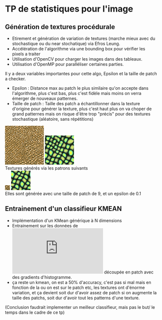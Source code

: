 # TP de statistiques pour l'image

## Génération de textures procédurale

- Etirement et génération de variation de textures (marche mieux avec du stochastique ou du near stochatique) via Efros Leung.
- Accélération de l'algorithme via une bounding box pour vérifier les pixels a traiter
- Utilisation d'OpenCV pour charger les images dans des tableaux.
- Utilisation d'OpenMP pour paralléliser certaines parties.

Il y a deux variables importantes pour cette algo, Epsilon et la taille de patch a checker.
- Epsilon : Distance max au patch le plus similaire qu'on accepte dans l'algorithme, plus c'est bas, plus c'est fidèle mais moins on verra émerger de nouveaux patternes.
- Taille de patch : Taille des patch a échantillonner dans la texture d'origine pour générer la texture, plus c'est haut plus on va choper de grand patternes mais on risque d'être trop "précis"  pour des textures stochastique (aléatoire, sans répétitions)

![MORE GLOWSTONE](./glowstone_128.png) ![MORE CELLS](./cell_128.png) <br>
Textures générés via les patrons suivants <br>
![Glowstone](./glowstone.png) ![Cells](./cell.png) <br>
Elles sont générée avec une taille de patch de 9, et un epsilon de 0.1

## Entrainement d'un classifieur KMEAN

- Implémentation d'un KMean générique à N dimensions
- Entrainement sur les données de ![Brodatz colorée](https://multibandtexture.recherche.usherbrooke.ca/colored%20_brodatz.html) découpée en patch avec des gradients d'histogramme.
- ça reste un kmean, on est a 50% d'accuracy, c'est pas si mal mais en fonction de la ou on est sur le patch etc, les textures ont d'énorme variation, et ça devient soit dur d'avoir assez de patch si on augmente la taille des patchs, soit dur d'avoir tout les patterns d'une texture.

(Conclusion faudrait implementer un meilleur classifieur, mais pas le but/ le temps dans le cadre de ce tp) 
